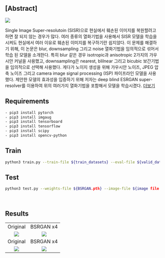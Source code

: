 ## [Abstract]

![](https://images.velog.io/images/heaseo/post/86e209c5-5284-4c39-a08f-f0117c682c31/BSRGAN_degradation.png)

Single Image Super-resolutoin (SISR)으로 현실에서 훼손된 이미지를 복원할려고 하면 잘 되지 않는 경우가 많다. 여러 종류의 열화기법을 사용해서 SISR 모델을 학습을 시켜도 현실에서 여러 이유로 훼손된 이미지를 복구하기란 쉽지않다. 이 문제를 해결하기 위해, 이 논문은 blur, downsampling 그리고 noise 열화기법을 임의적으로 섞어서 학습 된 모델을 소개한다. 특히 blur 같은 경우 isotropic과 anisotropic 2가지의 가우시안 커널을 사용했고, downsampling은 nearest, blilnear 그리고 bicubic 보간기법을 임의적으로 선택해 사용했다. 게다가 노이지 생성을 위해 가우시안 노이즈, JPEG 압축 노이즈 그리고 camera image signal processing (ISP) 파이프라인 모델을 사용했다. 제안한 모델의 효과성을 입증하기 위해 저자는 deep blind ESRGAN super-resolver를 이용하여 위의 여러가지 열화기법을 포함해서 모델을 학습시켰다. [더보기](https://velog.io/@heaseo/BSRGAN-Designing-a-Practical-Degradation-Model-for-Deep-Blind-Image-Super-Resolution)
<br>

## Requirements
``` bash
- pip3 install pytorch
- pip3 install imgaug
- pip3 install tensorboard
- pip3 install tensorflow
- pip3 install scipy
- pip3 install opencv-python
```

## Train
``` bash
python3 train.py --train-file ${train_datasets} --eval-file ${valid_datasets} --outputs-dir ${save_model_dir} --scale ${2 or 4} --pretrained-net ${BSRNet.pth}
```

## Test
``` bash
python3 test.py --weights-file ${BSRGAN.pth} --image-file ${image file path} --scale ${2 or 4}
```

<br>

## Results
<table>
    <tr>
        <td><center>Original</center></td>
        <td><center>BSRGAN x4</center></td>
    </tr>
    <tr>
    	<td>
    		<center><img src="https://images.velog.io/images/heaseo/post/6f2fa011-343a-4e27-ae86-000b44a24727/chip.png""></center>
    	</td>
    	<td>
    		<center><img src="https://images.velog.io/images/heaseo/post/a14905de-8a40-4cb6-aed1-a1eb9612c744/chip_BSRGAN.png"></center>
    	</td>
    </tr>
    <tr>
        <td><center>Original</center></td>
        <td><center>BSRGAN x4</center></td>
    </tr>
    <tr>
    	<td>
    		<center><img src="https://images.velog.io/images/heaseo/post/77efe499-80b6-4c27-941c-c6571f07b8f1/oldphoto2.png""></center>
    	</td>
    	<td>
    		<center><img src="https://images.velog.io/images/heaseo/post/87eff938-198f-4be7-ad04-96ad1059700e/oldphoto2_BSRGAN.png"></center>
    	</td>
    </tr>
</table>